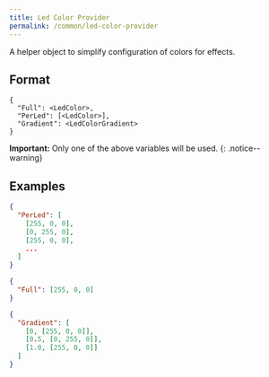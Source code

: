 ```yaml
---
title: Led Color Provider
permalink: /common/led-color-provider
---
```


A helper object to simplify configuration of colors for effects. 

## Format
~~~
{
  "Full": <LedColor>,
  "PerLed": [<LedColor>],
  "Gradient": <LedColorGradient>
}
~~~

**Important:** Only one of the above variables will be used.
{: .notice--warning}

## Examples

~~~ json
{
  "PerLed": [
    [255, 0, 0],
    [0, 255, 0],
    [255, 0, 0],
    ...
  ]
}
~~~
~~~ json
{
  "Full": [255, 0, 0]
}
~~~
~~~ json
{
  "Gradient": [
    [0, [255, 0, 0]],
    [0.5, [0, 255, 0]],
    [1.0, [255, 0, 0]]
  ]
}
~~~